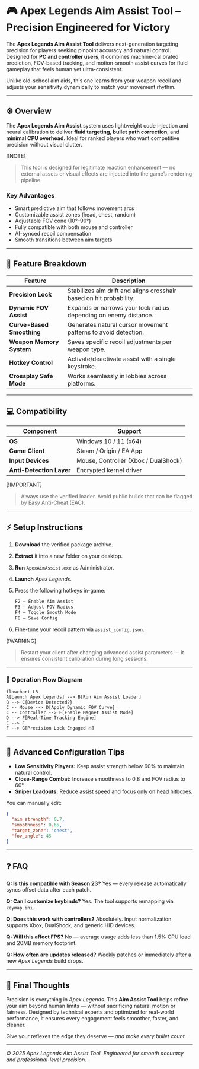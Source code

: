 # 🎮 Apex Legends Aim Assist Tool – Precision Engineered for Victory

The **Apex Legends Aim Assist Tool** delivers next-generation targeting precision for players seeking pinpoint accuracy and natural control.
Designed for **PC and controller users**, it combines machine-calibrated prediction, FOV-based tracking, and motion-smooth assist curves for fluid gameplay that feels human yet ultra-consistent.

Unlike old-school aim aids, this one learns from your weapon recoil and adjusts your sensitivity dynamically to match your movement rhythm.

---

## ⚙️ Overview

The **Apex Legends Aim Assist** system uses lightweight code injection and neural calibration to deliver **fluid targeting**, **bullet path correction**, and **minimal CPU overhead**.
Ideal for ranked players who want competitive precision without visual clutter.

[!NOTE]

> This tool is designed for legitimate reaction enhancement — no external assets or visual effects are injected into the game’s rendering pipeline.

### Key Advantages

* Smart predictive aim that follows movement arcs
* Customizable assist zones (head, chest, random)
* Adjustable FOV cone (10°–90°)
* Fully compatible with both mouse and controller
* AI-synced recoil compensation
* Smooth transitions between aim targets

---

## 🧩 Feature Breakdown

| Feature                   | Description                                                         |
| ------------------------- | ------------------------------------------------------------------- |
| **Precision Lock**        | Stabilizes aim drift and aligns crosshair based on hit probability. |
| **Dynamic FOV Assist**    | Expands or narrows your lock radius depending on enemy distance.    |
| **Curve-Based Smoothing** | Generates natural cursor movement patterns to avoid detection.      |
| **Weapon Memory System**  | Saves specific recoil adjustments per weapon type.                  |
| **Hotkey Control**        | Activate/deactivate assist with a single keystroke.                 |
| **Crossplay Safe Mode**   | Works seamlessly in lobbies across platforms.                       |

---

## 💻 Compatibility

| Component                | Support                              |
| ------------------------ | ------------------------------------ |
| **OS**                   | Windows 10 / 11 (x64)                |
| **Game Client**          | Steam / Origin / EA App              |
| **Input Devices**        | Mouse, Controller (Xbox / DualShock) |
| **Anti-Detection Layer** | Encrypted kernel driver              |

[!IMPORTANT]

> Always use the verified loader. Avoid public builds that can be flagged by Easy Anti-Cheat (EAC).

---

## ⚡️ Setup Instructions

1. **Download** the verified package archive.
2. **Extract** it into a new folder on your desktop.
3. **Run** `ApexAimAssist.exe` as Administrator.
4. **Launch** *Apex Legends*.
5. Press the following hotkeys in-game:

   ```bash
   F2 – Enable Aim Assist  
   F3 – Adjust FOV Radius  
   F4 – Toggle Smooth Mode  
   F8 – Save Config  
   ```
6. Fine-tune your recoil pattern via `assist_config.json`.

[!WARNING]

> Restart your client after changing advanced assist parameters — it ensures consistent calibration during long sessions.

---

### 🧠 Operation Flow Diagram

```mermaid
flowchart LR
A[Launch Apex Legends] --> B[Run Aim Assist Loader]
B --> C{Device Detected?}
C -- Mouse --> D[Apply Dynamic FOV Curve]
C -- Controller --> E[Enable Magnet Assist Mode]
D --> F[Real-Time Tracking Engine]
E --> F
F --> G[Precision Lock Engaged 🔥]
```

---

## 🧠 Advanced Configuration Tips

* **Low Sensitivity Players:** Keep assist strength below 60% to maintain natural control.
* **Close-Range Combat:** Increase smoothness to 0.8 and FOV radius to 60°.
* **Sniper Loadouts:** Reduce assist speed and focus only on head hitboxes.

You can manually edit:

```json
{
  "aim_strength": 0.7,
  "smoothness": 0.65,
  "target_zone": "chest",
  "fov_angle": 45
}
```

---

## ❓ FAQ

**Q: Is this compatible with Season 23?**
Yes — every release automatically syncs offset data after each patch.

**Q: Can I customize keybinds?**
Yes. The tool supports remapping via `keymap.ini`.

**Q: Does this work with controllers?**
Absolutely. Input normalization supports Xbox, DualShock, and generic HID devices.

**Q: Will this affect FPS?**
No — average usage adds less than 1.5% CPU load and 20MB memory footprint.

**Q: How often are updates released?**
Weekly patches or immediately after a new *Apex Legends* build drops.

---

## 🚀 Final Thoughts

Precision is everything in *Apex Legends*. This **Aim Assist Tool** helps refine your aim beyond human limits — without sacrificing natural motion or fairness.
Designed by technical experts and optimized for real-world performance, it ensures every engagement feels smoother, faster, and cleaner.

Give your reflexes the edge they deserve — *and make every bullet count.*


---

*© 2025 Apex Legends Aim Assist Tool. Engineered for smooth accuracy and professional-level precision.*
